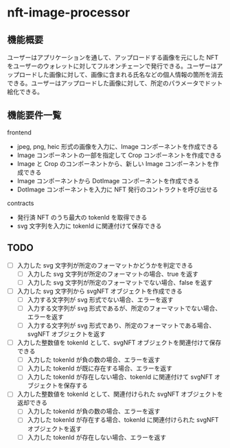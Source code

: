 # nft-image-processor

## 機能概要

ユーザーはアプリケーションを通して、アップロードする画像を元にした NFT をユーザーのウォレットに対してフルオンチェーンで発行できる。ユーザーはアップロードした画像に対して、画像に含まれる氏名などの個人情報の箇所を消去できる。ユーザーはアップロードした画像に対して、所定のパラメータでドット絵化できる。

## 機能要件一覧

frontend

- jpeg, png, heic 形式の画像を入力に、Image コンポーネントを作成できる
- Image コンポーネントの一部を指定して Crop コンポーネントを作成できる
- Image と Crop のコンポーネントから、新しい Image コンポーネントを作成できる
- Image コンポーネントから DotImage コンポーネントを作成できる
- DotImage コンポーネントを入力に NFT 発行のコントラクトを呼び出せる

contracts

- 発行済 NFT のうち最大の tokenId を取得できる
- svg 文字列を入力に tokenId に関連付けて保存できる

## TODO

- [ ] 入力した svg 文字列が所定のフォーマットかどうかを判定できる
  - [ ] 入力した svg 文字列が所定のフォーマットの場合、true を返す
  - [ ] 入力した svg 文字列が所定のフォーマットでない場合、false を返す
- [ ] 入力した svg 文字列から svgNFT オブジェクトを作成できる
  - [ ] 入力する文字列が svg 形式でない場合、エラーを返す
  - [ ] 入力する文字列が svg 形式であるが、所定のフォーマットでない場合、エラーを返す
  - [ ] 入力する文字列が svg 形式であり、所定のフォーマットである場合、svgNFT オブジェクトを返す
- [ ] 入力した整数値を tokenId として、svgNFT オブジェクトを関連付けて保存できる
  - [ ] 入力した tokenId が負の数の場合、エラーを返す
  - [ ] 入力した tokenId が既に存在する場合、エラーを返す
  - [ ] 入力した tokenId が存在しない場合、tokenId に関連付けて svgNFT オブジェクトを保存する
- [ ] 入力した整数値を tokenId として、関連付けられた svgNFT オブジェクトを返却できる
  - [ ] 入力した tokenId が負の数の場合、エラーを返す
  - [ ] 入力した tokenId が存在する場合、tokenId に関連付けられた svgNFT オブジェクトを返す
  - [ ] 入力した tokenId が存在しない場合、エラーを返す
